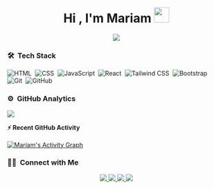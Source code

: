 <h1 align="center">Hi , I'm Mariam <img src="https://media.giphy.com/media/TEnXkcsHrP4YedChhA/giphy.gif" width="35"></h1>

<p align="center">
  <a href="https://github.com/DenverCoder1/readme-typing-svg">
    <img src="https://readme-typing-svg.herokuapp.com?lines=Front-End+Developer;HTML+%7C+CSS+%7C+JavaScript;React+Learner;Always+Learning+New+Things&center=true&width=500&height=50">
  </a>
</p>


### 🛠 &nbsp;Tech Stack

![HTML](https://img.shields.io/badge/-HTML-05122A?style=flat&logo=HTML5)&nbsp;
![CSS](https://img.shields.io/badge/-CSS-05122A?style=flat&logo=CSS3&logoColor=1572B6)&nbsp;
![JavaScript](https://img.shields.io/badge/-JavaScript-05122A?style=flat&logo=javascript)&nbsp;
![React](https://img.shields.io/badge/-React-05122A?style=flat&logo=react)&nbsp;
![Tailwind CSS](https://img.shields.io/badge/-Tailwind%20CSS-05122A?style=flat&logo=tailwind-css)&nbsp;
![Bootstrap](https://img.shields.io/badge/-Bootstrap-05122A?style=flat&logo=bootstrap&logoColor=563D7C)&nbsp;
![Git](https://img.shields.io/badge/-Git-05122A?style=flat&logo=git)&nbsp;
![GitHub](https://img.shields.io/badge/-GitHub-05122A?style=flat&logo=github)&nbsp;

### ⚙️ &nbsp;GitHub Analytics

![](https://komarev.com/ghpvc/?username=mariam149-abdo&color=blue)





<summary><b>⚡ Recent GitHub Activity</b></summary>
<br/>
<a href="https://github.com/mariam149-abdo">
  <img alt="Mariam's Activity Graph" src="https://activity-graph.herokuapp.com/graph?username=mariam149-abdo&custom_title=Mariam's%20Contribution%20Graph&theme=react-dark" />
</a>
<br/>

  
  
  ### 🤝🏻 &nbsp;Connect with Me

<p align="center">
  <a href="https://www.linkedin.com/in/mariam-abdelhak-bb55b1324/">
    <img src="https://img.shields.io/badge/-Mariam%20LinkedIn-0077B5?style=flat&logo=Linkedin&logoColor=white"/>
  </a>
  <a href="mailto:mariamabdelhaq883@gmail.com">
    <img src="https://img.shields.io/badge/-mariamabdelhaq883@gmail.com-D14836?style=flat&logo=Gmail&logoColor=white"/>
  </a>
  <a href="https://github.com/mariam149-abdo">
    <img src="https://img.shields.io/badge/-GitHub-181717?style=flat&logo=github&logoColor=white"/>
  </a>
  <a href="https://t.me/mariamabdoqadry">
    <img src="https://img.shields.io/badge/-Telegram-2CA5E0?style=flat&logo=telegram&logoColor=white"/>
  </a>
</p>
